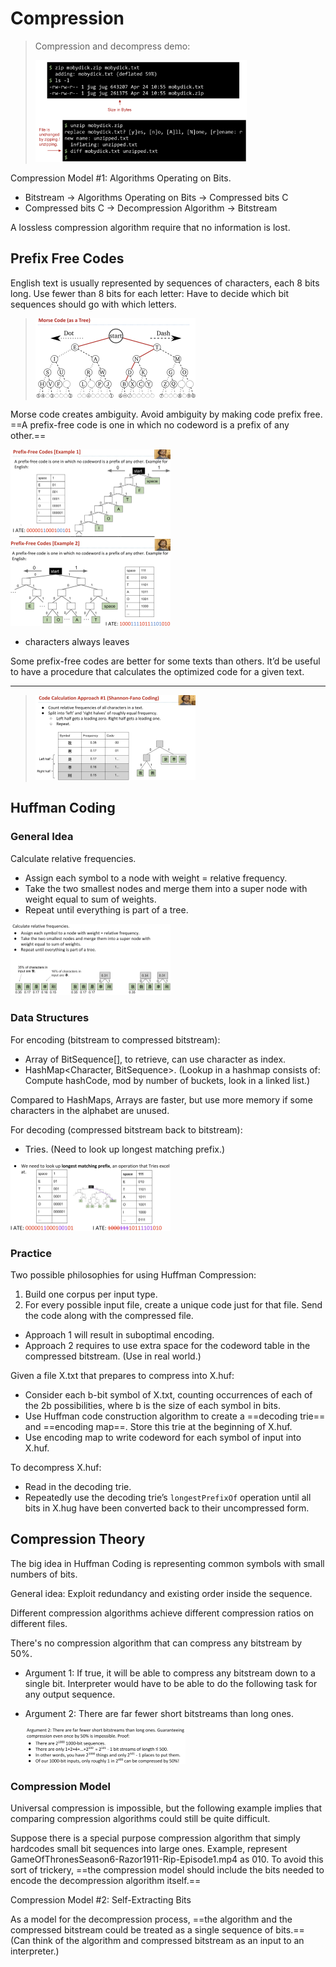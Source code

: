 # Compression

> Compression and decompress demo:
>
> <img src="./Compression.assets/image-20230318145026643.png" alt="image-20230318145026643" style="zoom: 33%;" />

Compression Model #1: Algorithms Operating on Bits.
* Bitstream -> Algorithms Operating on Bits -> Compressed bits C
* Compressed bits C -> Decompression Algorithm -> Bitstream

A lossless compression algorithm require that no information is lost.

## Prefix Free Codes

English text is usually represented by sequences of characters, each 8 bits long. Use fewer than 8 bits for each letter: Have to decide which bit sequences should go with which letters.

> <img src="./Compression.assets/image-20230318150235618.png" alt="image-20230318150235618" style="zoom:25%;" />

Morse code creates ambiguity. Avoid ambiguity by making code prefix free. ==A prefix-free code is one in which no codeword is a prefix of any other.==

<img src="./Compression.assets/image-20230318150349629.png" alt="image-20230318150349629" style="zoom:25%;" />

<img src="./Compression.assets/image-20230318150412702.png" alt="image-20230318150412702" style="zoom:25%;" />

- characters always leaves

Some prefix-free codes are better for some texts than others. It’d be useful to have a procedure that calculates the optimized code for a given text.

---

> <img src="./Compression.assets/image-20230318150928018.png" alt="image-20230318150928018" style="zoom:25%;" />

## Huffman Coding

### General Idea

Calculate relative frequencies.
* Assign each symbol to a node with weight = relative frequency.
* Take the two smallest nodes and merge them into a super node with weight equal to sum of weights.
* Repeat until everything is part of a tree.

<img src="./Compression.assets/image-20230318151546720.png" alt="image-20230318151546720" style="zoom:25%;" />

### Data Structures

For encoding (bitstream to compressed bitstream):
* Array of BitSequence[], to retrieve, can use character as index.
* HashMap<Character, BitSequence>. (Lookup in a hashmap consists of: Compute hashCode, mod by number of buckets, look in a linked list.)

Compared to HashMaps, Arrays are faster, but use more memory if some characters in the alphabet are unused.

For decoding (compressed bitstream back to bitstream):
* Tries. (Need to look up longest matching prefix.)

<img src="./Compression.assets/image-20230318153739105.png" alt="image-20230318153739105" style="zoom:25%;" />

### Practice

Two possible philosophies for using Huffman Compression:
1.  Build one corpus per input type.
2.  For every possible input file, create a unique code just for that file. Send the code along with the compressed file.

* Approach 1 will result in suboptimal encoding.
* Approach 2 requires to use extra space for the codeword table in the compressed bitstream. (Use in real world.)

Given a file X.txt that prepares to compress into X.huf:
* Consider each b-bit symbol of X.txt, counting occurrences of each of the 2b possibilities, where b is the size of each symbol in bits.
* Use Huffman code construction algorithm to create a ==decoding trie== and ==encoding map==. Store this trie at the beginning of X.huf.
* Use encoding map to write codeword for each symbol of input into X.huf.

To decompress X.huf:
* Read in the decoding trie.
* Repeatedly use the decoding trie’s `longestPrefixOf` operation until all bits in X.hug have been converted back to their uncompressed form.

## Compression Theory

The big idea in Huffman Coding is representing common symbols with small numbers of bits.

General idea: Exploit redundancy and existing order inside the sequence.

Different compression algorithms achieve different compression ratios on different files.

There's no compression algorithm that can compress any bitstream by 50%.

* Argument 1: If true, it will be able to compress any bitstream down to a single bit. Interpreter would have to be able to do the following task for any output sequence.
* Argument 2: There are far fewer short bitstreams than long ones.

    <img src="./Compression.assets/image-20230318162716443.png" alt="image-20230318162716443" style="zoom:25%;" />

### Compression Model

Universal compression is impossible, but the following example implies that comparing compression algorithms could still be quite difficult. 

Suppose there is a special purpose compression algorithm that simply hardcodes small bit sequences into large ones. Example, represent GameOfThronesSeason6-Razor1911-Rip-Episode1.mp4 as 010. To avoid this sort of trickery, ==the compression model should include the bits needed to encode the decompression algorithm itself.==

Compression Model #2: Self-Extracting Bits

As a model for the decompression process, ==the algorithm and the compressed bitstream could be treated as a single sequence of bits.== (Can think of the algorithm and compressed bitstream as an input to an interpreter.)













